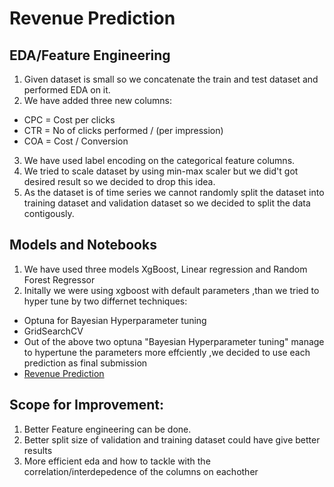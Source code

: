 # Revenue Prediction 

## EDA/Feature Engineering
1. Given dataset is small so we concatenate the train and test dataset and performed EDA on it.
2. We have added three new columns:
  - CPC = Cost per clicks
  - CTR = No of clicks performed / (per impression)
  - COA = Cost / Conversion
3. We have used label encoding on  the categorical feature columns.
4. We tried to scale dataset by using min-max scaler but we did't got desired result so we decided to drop this idea.
5. As the dataset is of time series we cannot randomly split the dataset into training dataset and validation dataset so we decided to split the data contigously.

## Models and Notebooks
1. We have used three models  XgBoost, Linear regression and Random Forest Regressor
2. Initally we were using xgboost with default parameters ,than we tried to hyper tune by two differnet techniques:
  - Optuna for Bayesian Hyperparameter tuning
  - GridSearchCV
  - Out of the above two optuna "Bayesian Hyperparameter tuning" manage to hypertune the parameters more effciently ,we decided to use each prediction as final submission
  - [Revenue Prediction](https://www.kaggle.com/gaurangthakur/revenue-generation)

## Scope for Improvement:
1. Better Feature engineering can be done.
2. Better split size of validation and training dataset could have give better results
3. More efficient eda and how to tackle with the correlation/interdepedence of the columns on eachother
